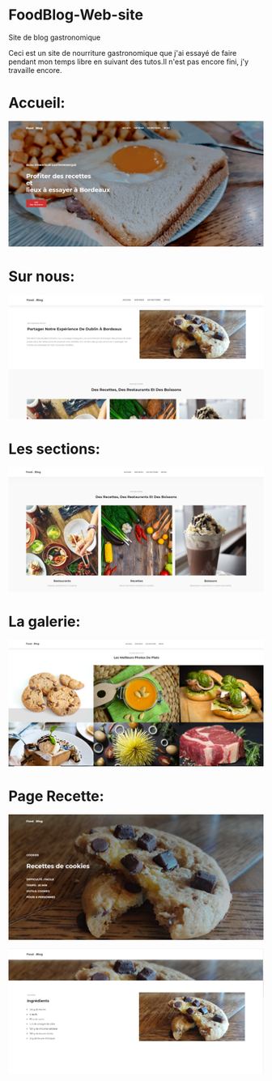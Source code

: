 # FoodBlog-Web-site
Site de blog gastronomique


Ceci est un site de nourriture gastronomique que j'ai essayé de faire pendant mon temps libre en suivant des tutos.Il n'est pas encore fini, j'y travaille encore.

Accueil:
========

![ScreenShot](https://github.com/ApollineCouturier/FoodBlog-Web-site/blob/main/imgReadMe/food-home.PNG)

Sur nous:
========

![ScreenShot](https://github.com/ApollineCouturier/FoodBlog-Web-site/blob/main/imgReadMe/food-about.PNG)

Les sections:
============

![ScreenShot](https://github.com/ApollineCouturier/FoodBlog-Web-site/blob/main/imgReadMe/food-section.PNG)

La galerie:
============

![ScreenShot](https://github.com/ApollineCouturier/FoodBlog-Web-site/blob/main/imgReadMe/food-galerie.PNG)

Page Recette:
=============

![ScreenShot](https://github.com/ApollineCouturier/FoodBlog-Web-site/blob/main/imgReadMe/food-recette-home.PNG)


![ScreenShot](https://github.com/ApollineCouturier/FoodBlog-Web-site/blob/main/imgReadMe/food-step1.PNG)
